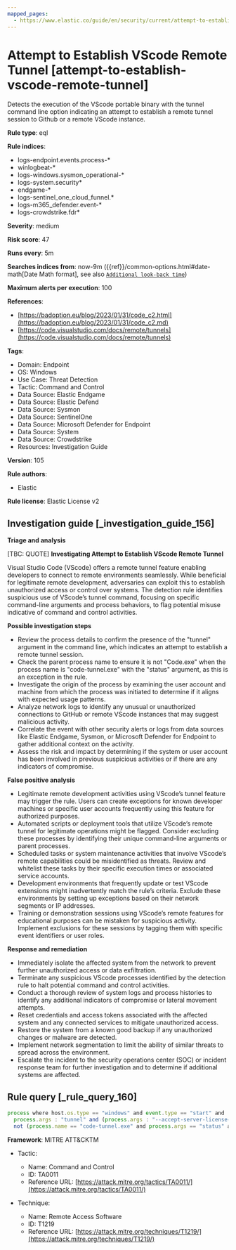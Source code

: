 ```yaml
---
mapped_pages:
  - https://www.elastic.co/guide/en/security/current/attempt-to-establish-vscode-remote-tunnel.html
---
```


# Attempt to Establish VScode Remote Tunnel [attempt-to-establish-vscode-remote-tunnel]

Detects the execution of the VScode portable binary with the tunnel command line option indicating an attempt to establish a remote tunnel session to Github or a remote VScode instance.

**Rule type**: eql

**Rule indices**:

* logs-endpoint.events.process-*
* winlogbeat-*
* logs-windows.sysmon_operational-*
* logs-system.security*
* endgame-*
* logs-sentinel_one_cloud_funnel.*
* logs-m365_defender.event-*
* logs-crowdstrike.fdr*

**Severity**: medium

**Risk score**: 47

**Runs every**: 5m

**Searches indices from**: now-9m ({{ref}}/common-options.html#date-math[Date Math format], see also [`Additional look-back time`](docs-content://solutions/security/detect-and-alert/create-detection-rule.md#rule-schedule))

**Maximum alerts per execution**: 100

**References**:

* [https://badoption.eu/blog/2023/01/31/code_c2.html](https://badoption.eu/blog/2023/01/31/code_c2.md)
* [https://code.visualstudio.com/docs/remote/tunnels](https://code.visualstudio.com/docs/remote/tunnels)

**Tags**:

* Domain: Endpoint
* OS: Windows
* Use Case: Threat Detection
* Tactic: Command and Control
* Data Source: Elastic Endgame
* Data Source: Elastic Defend
* Data Source: Sysmon
* Data Source: SentinelOne
* Data Source: Microsoft Defender for Endpoint
* Data Source: System
* Data Source: Crowdstrike
* Resources: Investigation Guide

**Version**: 105

**Rule authors**:

* Elastic

**Rule license**: Elastic License v2

## Investigation guide [_investigation_guide_156]

**Triage and analysis**

[TBC: QUOTE]
**Investigating Attempt to Establish VScode Remote Tunnel**

Visual Studio Code (VScode) offers a remote tunnel feature enabling developers to connect to remote environments seamlessly. While beneficial for legitimate remote development, adversaries can exploit this to establish unauthorized access or control over systems. The detection rule identifies suspicious use of VScode’s tunnel command, focusing on specific command-line arguments and process behaviors, to flag potential misuse indicative of command and control activities.

**Possible investigation steps**

* Review the process details to confirm the presence of the "tunnel" argument in the command line, which indicates an attempt to establish a remote tunnel session.
* Check the parent process name to ensure it is not "Code.exe" when the process name is "code-tunnel.exe" with the "status" argument, as this is an exception in the rule.
* Investigate the origin of the process by examining the user account and machine from which the process was initiated to determine if it aligns with expected usage patterns.
* Analyze network logs to identify any unusual or unauthorized connections to GitHub or remote VScode instances that may suggest malicious activity.
* Correlate the event with other security alerts or logs from data sources like Elastic Endgame, Sysmon, or Microsoft Defender for Endpoint to gather additional context on the activity.
* Assess the risk and impact by determining if the system or user account has been involved in previous suspicious activities or if there are any indicators of compromise.

**False positive analysis**

* Legitimate remote development activities using VScode’s tunnel feature may trigger the rule. Users can create exceptions for known developer machines or specific user accounts frequently using this feature for authorized purposes.
* Automated scripts or deployment tools that utilize VScode’s remote tunnel for legitimate operations might be flagged. Consider excluding these processes by identifying their unique command-line arguments or parent processes.
* Scheduled tasks or system maintenance activities that involve VScode’s remote capabilities could be misidentified as threats. Review and whitelist these tasks by their specific execution times or associated service accounts.
* Development environments that frequently update or test VScode extensions might inadvertently match the rule’s criteria. Exclude these environments by setting up exceptions based on their network segments or IP addresses.
* Training or demonstration sessions using VScode’s remote features for educational purposes can be mistaken for suspicious activity. Implement exclusions for these sessions by tagging them with specific event identifiers or user roles.

**Response and remediation**

* Immediately isolate the affected system from the network to prevent further unauthorized access or data exfiltration.
* Terminate any suspicious VScode processes identified by the detection rule to halt potential command and control activities.
* Conduct a thorough review of system logs and process histories to identify any additional indicators of compromise or lateral movement attempts.
* Reset credentials and access tokens associated with the affected system and any connected services to mitigate unauthorized access.
* Restore the system from a known good backup if any unauthorized changes or malware are detected.
* Implement network segmentation to limit the ability of similar threats to spread across the environment.
* Escalate the incident to the security operations center (SOC) or incident response team for further investigation and to determine if additional systems are affected.


## Rule query [_rule_query_160]

```js
process where host.os.type == "windows" and event.type == "start" and
  process.args : "tunnel" and (process.args : "--accept-server-license-terms" or process.name : "code*.exe") and
  not (process.name == "code-tunnel.exe" and process.args == "status" and process.parent.name == "Code.exe")
```

**Framework**: MITRE ATT&CKTM

* Tactic:

    * Name: Command and Control
    * ID: TA0011
    * Reference URL: [https://attack.mitre.org/tactics/TA0011/](https://attack.mitre.org/tactics/TA0011/)

* Technique:

    * Name: Remote Access Software
    * ID: T1219
    * Reference URL: [https://attack.mitre.org/techniques/T1219/](https://attack.mitre.org/techniques/T1219/)



